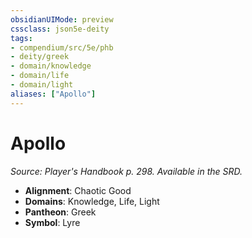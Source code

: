 ```yaml
---
obsidianUIMode: preview
cssclass: json5e-deity
tags:
- compendium/src/5e/phb
- deity/greek
- domain/knowledge
- domain/life
- domain/light
aliases: ["Apollo"]
---
```

# Apollo
*Source: Player's Handbook p. 298. Available in the SRD.* 

- **Alignment**: Chaotic Good
- **Domains**: Knowledge, Life, Light
- **Pantheon**: Greek
- **Symbol**: Lyre